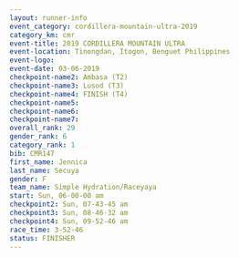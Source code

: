 ```yaml
---
layout: runner-info 
event_category: cordillera-mountain-ultra-2019 
category_km: cmr 
event-title: 2019 CORDILLERA MOUNTAIN ULTRA 
event-location: Tinongdan, Itogon, Benguet Philippines 
event-logo: 
event-date: 03-06-2019 
checkpoint-name2: Ambasa (T2) 
checkpoint-name3: Lusod (T3) 
checkpoint-name4: FINISH (T4) 
checkpoint-name5: 
checkpoint-name6: 
checkpoint-name7: 
overall_rank: 29
gender_rank: 6
category_rank: 1
bib: CMR147
first_name: Jennica
last_name: Secuya
gender: F
team_name: Simple Hydration/Raceyaya
start: Sun, 06-00-00 am
checkpoint2: Sun, 07-43-45 am
checkpoint3: Sun, 08-46-32 am
checkpoint4: Sun, 09-52-46 am
race_time: 3-52-46
status: FINISHER
---
```

